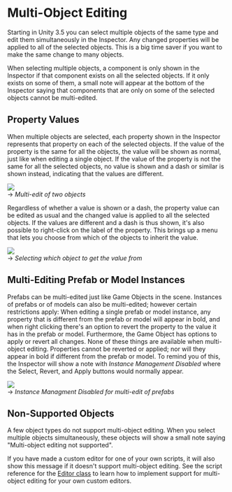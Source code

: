 Multi-Object Editing
====================


Starting in Unity 3.5 you can select multiple objects of the same type and edit them simultaneously in the <span class=keyword>Inspector</span>. Any changed properties will be applied to all of the selected objects. This is a big time saver if you want to make the same change to many objects.

When selecting multiple objects, a component is only shown in the <span class=keyword>Inspector</span> if that component exists on all the selected objects. If it only exists on some of them, a small note will appear at the bottom of the Inspector saying that components that are only on some of the selected objects cannot be multi-edited.

Property Values
---------------



When multiple objects are selected, each property shown in the Inspector represents that property on each of the selected objects. If the value of the property is the same for all the objects, the value will be shown as normal, just like when editing a single object. If the value of the property is not the same for all the selected objects, no value is shown and a dash or similar is shown instead, indicating that the values are different.

![](http://docwiki.hq.unity3d.com/uploads/Main/MultiEditElectricBothWithLines.png)  
->              _Multi-edit of two objects_

Regardless of whether a value is shown or a dash, the property value can be edited as usual and the changed value is applied to all the selected objects. If the values are different and a dash is thus shown, it's also possible to right-click on the label of the property. This brings up a menu that lets you choose from which of the objects to inherit the value. 

![](http://docwiki.hq.unity3d.com/uploads/Main/MultiEditPullDown.png)  
->              _Selecting which object to get the value from_

Multi-Editing Prefab or Model Instances
---------------------------------------


Prefabs can be multi-edited just like Game Objects in the scene. Instances of prefabs or of models can also be multi-edited; however certain restrictions apply: When editing a single prefab or model instance, any property that is different from the prefab or model will appear in bold, and when right clicking there's an option to revert the property to the value it has in the prefab or model. Furthermore, the Game Object has options to apply or revert all changes. None of these things are available when multi-object editing. Properties cannot be reverted or applied; nor will they appear in bold if different from the prefab or model. To remind you of this, the <span class=keyword>Inspector</span> will show a note with _Instance Management Disabled_ where the <span class=menu>Select</span>, <span class=menu>Revert</span>, and <span class=menu>Apply</span> buttons would normally appear.

![](http://docwiki.hq.unity3d.com/uploads/Main/MultiEditInstanceManagementDisabled.png)  
->              _Instance Managment Disabled for multi-edit of prefabs_

Non-Supported Objects
---------------------


A few object types do not support multi-object editing. When you select multiple objects simultaneously, these objects will show a small note saying "Multi-object editing not supported".

If you have made a custom editor for one of your own scripts, it will also show this message if it doesn't support multi-object editing. See the script reference for the [Editor class](ScriptRef:Editor.html) to learn how to implement support for multi-object editing for your own custom editors.

